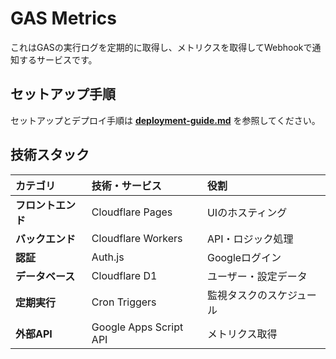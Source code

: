 # GAS Metrics

これはGASの実行ログを定期的に取得し、メトリクスを取得してWebhookで通知するサービスです。

## セットアップ手順

セットアップとデプロイ手順は **[deployment-guide.md](./deployment-guide.md)** を参照してください。

## 技術スタック

| カテゴリ | 技術・サービス | 役割 |
|:------|:-------------|:-----|
| **フロントエンド** | Cloudflare Pages | UIのホスティング |
| **バックエンド** | Cloudflare Workers | API・ロジック処理 |
| **認証** | Auth.js | Googleログイン |
| **データベース** | Cloudflare D1 | ユーザー・設定データ |
| **定期実行** | Cron Triggers | 監視タスクのスケジュール |
| **外部API** | Google Apps Script API | メトリクス取得 |
